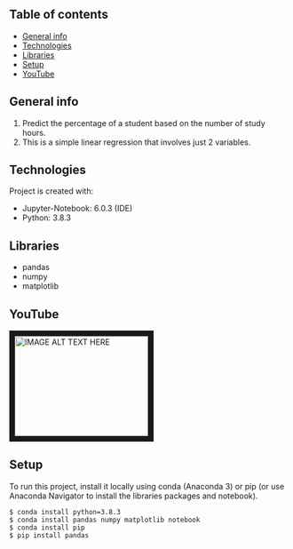 
## Table of contents
* [General info](#general-info)
* [Technologies](#technologies)
* [Libraries](#libraries)
* [Setup](#setup)
* [YouTube](#youtube)

## General info
1. Predict the percentage of a student based on the number of study hours.
2. This is a simple linear regression that involves just 2 variables.
	
## Technologies
Project is created with:
* Jupyter-Notebook: 6.0.3 (IDE) 
* Python: 3.8.3

## Libraries
* pandas
* numpy
* matplotlib

  
## YouTube
<a href="http://www.youtube.com/watch?feature=player_embedded&v=YOUTUBE_VIDEO_ID_HERE
" target="_blank"><img src="http://img.youtube.com/vi/YOUTUBE_VIDEO_ID_HERE/0.jpg" 
alt="IMAGE ALT TEXT HERE" width="240" height="180" border="10" /></a>

## Setup
To run this project, install it locally using conda (Anaconda 3) or pip (or use Anaconda Navigator to install the libraries packages and notebook).

```
$ conda install python=3.8.3
$ conda install pandas numpy matplotlib notebook
$ conda install pip
$ pip install pandas

